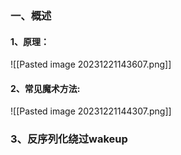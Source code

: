 ### 一、概述
#### 1、原理：
![[Pasted image 20231221143607.png]]

#### 2、常见魔术方法:
![[Pasted image 20231221144307.png]]






### 3、反序列化绕过wakeup
